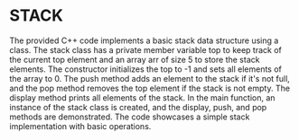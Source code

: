 # STACK
The provided C++ code implements a basic stack data structure using a class. The stack class has a private member variable top to keep track of the current top element and an array arr of size 5 to store the stack elements. The constructor initializes the top to -1 and sets all elements of the array to 0. The push method adds an element to the stack if it's not full, and the pop method removes the top element if the stack is not empty. The display method prints all elements of the stack. In the main function, an instance of the stack class is created, and the display, push, and pop methods are demonstrated. The code showcases a simple stack implementation with basic operations.
